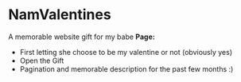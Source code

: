 # NamValentines
A memorable website gift for my babe
**Page:**
- First letting she choose to be my valentine or not (obviously yes)
- Open the Gift
- Pagination and memorable description for the past few months :)
